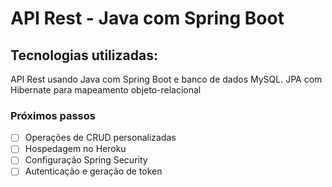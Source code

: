 # API Rest - Java com Spring Boot

## Tecnologias utilizadas:

API Rest usando Java com Spring Boot e banco de dados MySQL. 
JPA com Hibernate para mapeamento objeto-relacional

### Próximos passos
- [ ] Operações de CRUD personalizadas
- [ ] Hospedagem no Heroku
- [ ] Configuração Spring Security
- [ ] Autenticação e geração de token

